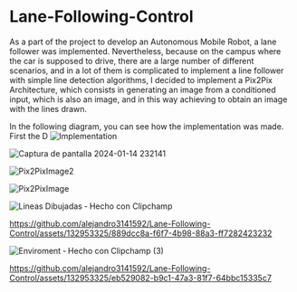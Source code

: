 # Lane-Following-Control

As a part of the project to develop an Autonomous Mobile Robot, a lane follower was implemented. Nevertheless, because on the campus where the car is supposed to drive, there are a large number of different scenarios, and in a lot of them is complicated to implement a  line follower with simple line detection algorithms, I decided to implement a Pix2Pix Architecture, which consists in generating an image from a conditioned input, which is also an image, and in this way achieving to obtain an image with the lines drawn.

In the following diagram, you can see how the implementation was made.
First the D
![Implementation](https://github.com/alejandro3141592/Lane-Following-Control/assets/132953325/9d2a5cef-8133-4f11-92e5-b7250c7a3f92)

![Captura de pantalla 2024-01-14 232141](https://github.com/alejandro3141592/Lane-Following-Control/assets/132953325/46410cee-f376-4531-96a7-e8924b21e8a5)

![Pix2PixImage2](https://github.com/alejandro3141592/Lane-Following-Control/assets/132953325/ea04761f-0dfa-46b3-9cec-019eeeec8e4a)

![Pix2PixImage](https://github.com/alejandro3141592/Lane-Following-Control/assets/132953325/d303b43f-2461-49be-b3e6-eeb275c3a0d5)

![Lineas Dibujadas ‐ Hecho con Clipchamp](https://github.com/alejandro3141592/Lane-Following-Control/assets/132953325/67504e5e-9a81-43af-a700-f3a601e6975f)

https://github.com/alejandro3141592/Lane-Following-Control/assets/132953325/889dcc8a-f6f7-4b98-88a3-ff7282423232

![Enviroment ‐ Hecho con Clipchamp (3)](https://github.com/alejandro3141592/Lane-Following-Control/assets/132953325/ba55ca40-7ca5-4fb2-8aa1-2d96ecc387a2)

https://github.com/alejandro3141592/Lane-Following-Control/assets/132953325/eb529082-b9c1-47a3-81f7-64bbc15335c7
